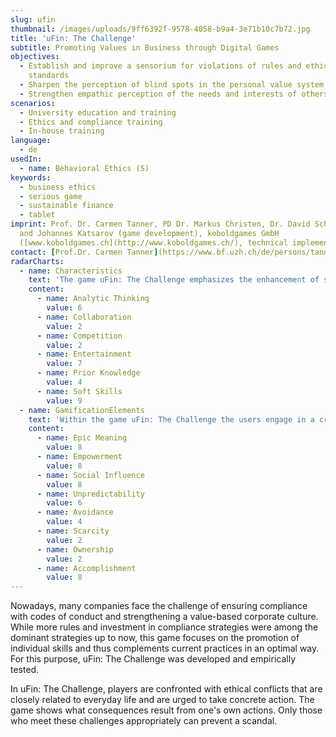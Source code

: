 ```yaml
---
slug: ufin
thumbnail: /images/uploads/9ff6392f-9578-4058-b9a4-3e71b10c7b72.jpg
title: 'uFin: The Challenge'
subtitle: Promoting Values in Business through Digital Games
objectives:
  - Establish and improve a sensorium for violations of rules and ethical
    standards
  - Sharpen the perception of blind spots in the personal value system
  - Strengthen empathic perception of the needs and interests of others
scenarios:
  - University education and training
  - Ethics and compliance training
  - In-house training
language:
  - de
usedIn:
  - name: Behavioral Ethics (S)
keywords:
  - business ethics
  - serious game
  - sustainable finance
  - tablet
imprint: Prof. Dr. Carmen Tanner, PD Dr. Markus Christen, Dr. David Schmocker,
  and Johannes Katsarov (game development), koboldgames GmbH
  ([www.koboldgames.ch](http://www.koboldgames.ch/), technical implementation)
contact: [Prof.Dr. Carmen Tanner](https://www.bf.uzh.ch/de/persons/tanner-carmen), Department of Banking and Finance, Center for Responsibility in Finance
radarCharts:
  - name: Characteristics
    text: 'The game uFin: The Challenge emphasizes the enhancement of soft skills while providing a high entertainment value.'
    content:
      - name: Analytic Thinking
        value: 6
      - name: Collaboration
        value: 2
      - name: Competition
        value: 2
      - name: Entertainment
        value: 7
      - name: Prior Knowledge
        value: 4
      - name: Soft Skills
        value: 9
  - name: GamificationElements
    text: 'Within the game uFin: The Challenge the users engage in a creative process where they have to figure out ethical decisions. They experience an epic meaning by believing that they are chosen to solve a bigger ethical issue within the company.'
    content:
      - name: Epic Meaning
        value: 8
      - name: Empowerment
        value: 8
      - name: Social Influence
        value: 8
      - name: Unpredictability
        value: 6
      - name: Avoidance
        value: 4
      - name: Scarcity
        value: 2
      - name: Ownership
        value: 2
      - name: Accomplishment
        value: 8
---
```


Nowadays, many companies face the challenge of ensuring compliance with codes of conduct and strengthening a value-based corporate culture. While more rules and investment in compliance strategies were among the dominant strategies up to now, this game focuses on the promotion of individual skills and thus complements current practices in an optimal way. For this purpose, uFin: The Challenge was developed and empirically tested.

In uFin: The Challenge, players are confronted with ethical conflicts that are closely related to everyday life and are urged to take concrete action. The game shows what consequences result from one's own actions. Only those who meet these challenges appropriately can prevent a scandal.
